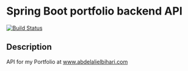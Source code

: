 # Spring Boot portfolio backend API

[![Build Status](https://github.com/Abdelali-Elbihari/portfolio-backend-spring-boot/actions/workflows/ci-cd.yml/badge.svg)](https://github.com/Abdelali-Elbihari/portfolio-backend-spring-boot/actions)

## Description

API for my Portfolio at www.abdelalielbihari.com

